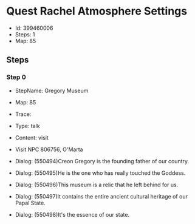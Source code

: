 # Quest Rachel Atmosphere Settings

- Id: 399460006
- Steps: 1
- Map: 85

## Steps

### Step 0
- StepName:  Gregory Museum
- Map:  85
- Trace:  
- Type:  talk
- Content:  visit
- Visit NPC 806756, O'Marta

- Dialog: (550494)Creon Gregory is the founding father of our country.
- Dialog: (550495)He is the one who has really touched the Goddess.
- Dialog: (550496)This museum is a relic that he left behind for us.
- Dialog: (550497)It contains the entire ancient cultural heritage of our Papal State.
- Dialog: (550498)It's the essence of our state.


